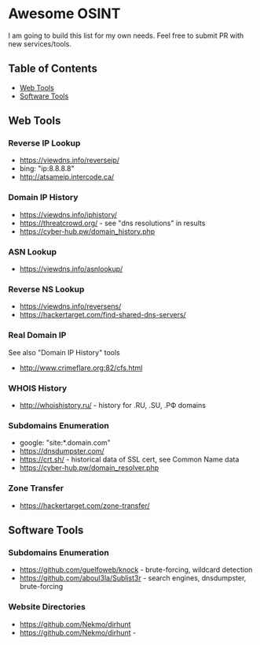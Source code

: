 # Awesome OSINT

I am going to build this list for my own needs. Feel free to submit PR with new services/tools.

## Table of Contents

- [Web Tools](#web-tools)
- [Software Tools](#software-tools)

## Web Tools

### Reverse IP Lookup

- https://viewdns.info/reverseip/
- bing: "ip:8.8.8.8"
- http://atsameip.intercode.ca/

### Domain IP History

- https://viewdns.info/iphistory/
- https://threatcrowd.org/ - see "dns resolutions" in results
- https://cyber-hub.pw/domain_history.php

### ASN Lookup

- https://viewdns.info/asnlookup/

### Reverse NS Lookup

- https://viewdns.info/reversens/
- https://hackertarget.com/find-shared-dns-servers/

### Real Domain IP

See also "Domain IP History" tools

- http://www.crimeflare.org:82/cfs.html

### WHOIS History

- http://whoishistory.ru/ - history for .RU, .SU, .РФ domains

### Subdomains Enumeration

- google: "site:*.domain.com"
- https://dnsdumpster.com/
- https://crt.sh/ - historical data of SSL cert, see Common Name data
- https://cyber-hub.pw/domain_resolver.php

### Zone Transfer

- https://hackertarget.com/zone-transfer/

## Software Tools

### Subdomains Enumeration

- https://github.com/guelfoweb/knock - brute-forcing, wildcard detection
- https://github.com/aboul3la/Sublist3r - search engines, dnsdumpster, brute-forcing

### Website Directories

- https://github.com/Nekmo/dirhunt
- https://github.com/Nekmo/dirhunt - 

